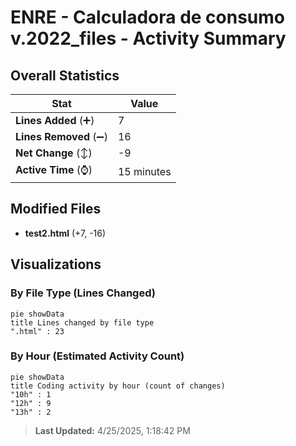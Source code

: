 # ENRE - Calculadora de consumo v.2022_files - Activity Summary 

## Overall Statistics

| Stat                   | Value                                                             |
| ---------------------- | ----------------------------------------------------------------- |
| **Lines Added** (➕)   | 7                                          |
| **Lines Removed** (➖) | 16                                        |
| **Net Change** (↕)    | -9                |
| **Active Time** (⌚)   | 15 minutes |


## Modified Files
- **test2.html** (+7, -16)

## Visualizations

### By File Type (Lines Changed)

```mermaid
pie showData
title Lines changed by file type
".html" : 23
```

### By Hour (Estimated Activity Count)

```mermaid
pie showData
title Coding activity by hour (count of changes)
"10h" : 1
"12h" : 9
"13h" : 2
```


> **Last Updated:** 4/25/2025, 1:18:42 PM